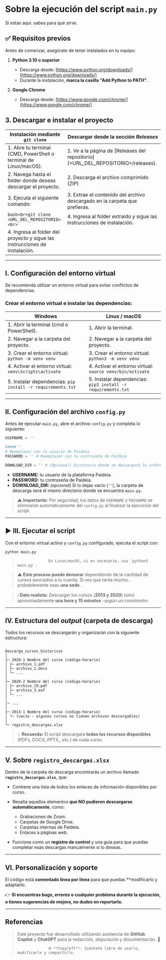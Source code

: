 # Sobre la ejecución del script `main.py`

Si estas aquí. sabes para qué sirve. 

## ✅ Requisitos previos

Antes de comenzar, asegúrate de tener instalados en tu equipo:

1. **Python 3.10 o superior**
	- Descarga desde: [https://www.python.org/downloads/](https://www.python.org/downloads/) 
	- Durante la instalación, **marca la casilla "Add Python to PATH"**.

2. **Google Chrome**
	- Descarga desde: [https://www.google.com/chrome/](https://www.google.com/chrome/)

## 3. Descargar e instalar el proyecto

| **Instalación mediante `git clone`**                                        | **Descargar desde la sección *Releases***                                        |
| --------------------------------------------------------------------------- | -------------------------------------------------------------------------------- |
| 1. Abre tu terminal (CMD, PowerShell o terminal de Linux/macOS).            | 1. Ve a la página de [Releases del repositorio](<URL_DEL_REPOSITORIO>/releases). |
| 2. Navega hasta el folder donde deseas descargar el proyecto.               | 2. Descarga el archivo comprimido (ZIP)                                          |
| 3. Ejecuta el siguiente comando:                                            | 3. Extrae el contenido del archivo descargado en la carpeta que prefieras.       |
| ```bash<br>git clone <URL_DEL_REPOSITORIO><br>```                           | 4. Ingresa al folder extraído y sigue las instrucciones de instalación.          |
| 4. Ingresa al folder del proyecto y sigue las instrucciones de instalación. |                                                                                  |

---
##  I. Configuración del entorno virtual

Se recomienda utilizar un entorno virtual para evitar conflictos de dependencias.
### Crear el entorno virtual e instalar las dependencias:

| **Windows**                                                 | **Linux / macOS**                                            |
| ----------------------------------------------------------- | ------------------------------------------------------------ |
| 1. Abrir la terminal (cmd o PowerShell).                    | 1. Abrir la terminal.                                        |
| 2. Navegar a la carpeta del proyecto.                       | 2. Navegar a la carpeta del proyecto.                        |
| 3. Crear el entorno virtual: `python -m venv venv`          | 3. Crear el entorno virtual: `python3 -m venv venv`          |
| 4. Activar el entorno virtual: `venv\Scripts\activate`      | 4. Activar el entorno virtual: `source venv/bin/activate`    |
| 5. Instalar dependencias: `pip install -r requirements.txt` | 5. Instalar dependencias: `pip3 install -r requirements.txt` |

---
## II. Configuración del archivo `config.py`

  Antes de ejecutar `main.py`, abre el archivo `config.py` y completa lo siguiente:

```python
USERNAME = '' 

##### "
# Reemplazar con tu usuario de Paideia
PASSWORD = '' # Reemplazar con tu contraseña de Paideia

DOWNLOAD_DIR = '' # (Opcional) Directorio donde se descargará la información
```

- **USERNAME:** tu usuario de la plataforma Paideia.
- **PASSWORD:** tu contraseña de Paideia.
- **DOWNLOAD_DIR:** *(opcional)* Si lo dejas vacío (`''`), la carpeta de descarga será el mismo directorio donde se encuentra `main.py`.
 
> ⚠️ **Importante:**
> Por seguridad, los datos de `USERNAME` y `PASSWORD` se eliminarán automáticamente del `config.py` al finalizar la ejecución del script.

---
## ▶️ III. Ejecutar el script
 
Con el entorno virtual activo y `config.py` configurado, ejecuta el script con:
 
```bash
python main.py
```
> 					En Linux/macOS, si es necesario, usa `python3 main.py`.


>⚠️ **Este proceso puede demorar** dependiendo de la cantidad de cursos asociados a tu cuenta.
> 										Si ves que tarda mucho… probablemente seas **una sede** .

> ℹ️ **Dato realista:**
> Descargar los cursos (**2013 y 2020**) tomó aproximadamente **una hora y 15 minutos** 
> 																																														-*según un cronómetro*

---
## IV. Estructura del *output* (carpeta de descarga)

Todos los recursos se descargarán y organizarán con la siguiente estructura:

```

Descarga_cursos_historicos
│
├─ 2020-1 Nombre del curso (código-horario)
│ ├─ archivo_1.pdf
│ ├─ archivo_2.docx
│ └─ ...
│
├─ 2020-2 Nombre del curso (código-horario)
│ ├─ archivo_19.pdf
│ ├─ archivo_3.eaf
│ └─ ...
│
│─ ...
│
├─ 2013-1 Nombre del curso (código-horario)
│ └─ (vacío - algunos cursos no tienen archivos descargables)
│
└─ registro_descargas.xlsx

```
 
> 💡 **Recuerda:**
> El script descargará **todos los recursos disponibles** (PDFs, DOCX, PPTX,, etc.) de cada curso.

---
##  V. Sobre `registro_descargas.xlsx`
 
Dentro de la carpeta de descarga encontrarás un archivo llamado **`registro_descargas.xlsx`**, que:

- Contiene una lista de todos los enlaces de información disponibles por curso.
- Resalta aquellos elementos **que NO pudieron descargarse automáticamente**, como:

	- Grabaciones de Zoom.
	- Carpetas de Google Drive.
	- Carpetas internas de Paideia.
	- Enlaces a páginas web.
	
- Funciona como un **registro de control** y una guía para que puedas completar esas descargas manualmente si lo deseas.

--- 
## VI. Personalización y soporte  

El código está **comentado línea por línea** para que puedas **modificarlo y adaptarlo.

👉 **Si encuentras bugs, errores o cualquier problema durante la ejecución, o tienes sugerencias de mejora, no dudes en reportarlo.**

---
## Referencias 

> Este proyecto fue desarrollado utilizando asistencia de **GitHub Copilot** y **ChatGPT** para la redacción, depuración y documentación. 🤖


> 					🄯 **Copyleft**: Siéntete libre de usarlo, modificarlo y compartirlo.